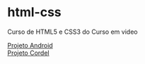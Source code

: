 # html-css
 Curso de HTML5 e CSS3 do Curso em video
 
 <a href="desafios/modulo02/desafio-010/progeto-android/index.html" target="_blank">Projeto Android</a><br>
 <a href="desafios/modulo02/desafio-012/projeto-cordel/index.html">Projeto Cordel</a>
